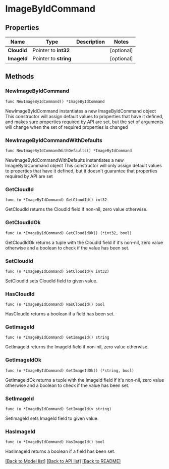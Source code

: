 # ImageByIdCommand

## Properties

Name | Type | Description | Notes
------------ | ------------- | ------------- | -------------
**CloudId** | Pointer to **int32** |  | [optional] 
**ImageId** | Pointer to **string** |  | [optional] 

## Methods

### NewImageByIdCommand

`func NewImageByIdCommand() *ImageByIdCommand`

NewImageByIdCommand instantiates a new ImageByIdCommand object
This constructor will assign default values to properties that have it defined,
and makes sure properties required by API are set, but the set of arguments
will change when the set of required properties is changed

### NewImageByIdCommandWithDefaults

`func NewImageByIdCommandWithDefaults() *ImageByIdCommand`

NewImageByIdCommandWithDefaults instantiates a new ImageByIdCommand object
This constructor will only assign default values to properties that have it defined,
but it doesn't guarantee that properties required by API are set

### GetCloudId

`func (o *ImageByIdCommand) GetCloudId() int32`

GetCloudId returns the CloudId field if non-nil, zero value otherwise.

### GetCloudIdOk

`func (o *ImageByIdCommand) GetCloudIdOk() (*int32, bool)`

GetCloudIdOk returns a tuple with the CloudId field if it's non-nil, zero value otherwise
and a boolean to check if the value has been set.

### SetCloudId

`func (o *ImageByIdCommand) SetCloudId(v int32)`

SetCloudId sets CloudId field to given value.

### HasCloudId

`func (o *ImageByIdCommand) HasCloudId() bool`

HasCloudId returns a boolean if a field has been set.

### GetImageId

`func (o *ImageByIdCommand) GetImageId() string`

GetImageId returns the ImageId field if non-nil, zero value otherwise.

### GetImageIdOk

`func (o *ImageByIdCommand) GetImageIdOk() (*string, bool)`

GetImageIdOk returns a tuple with the ImageId field if it's non-nil, zero value otherwise
and a boolean to check if the value has been set.

### SetImageId

`func (o *ImageByIdCommand) SetImageId(v string)`

SetImageId sets ImageId field to given value.

### HasImageId

`func (o *ImageByIdCommand) HasImageId() bool`

HasImageId returns a boolean if a field has been set.


[[Back to Model list]](../README.md#documentation-for-models) [[Back to API list]](../README.md#documentation-for-api-endpoints) [[Back to README]](../README.md)


